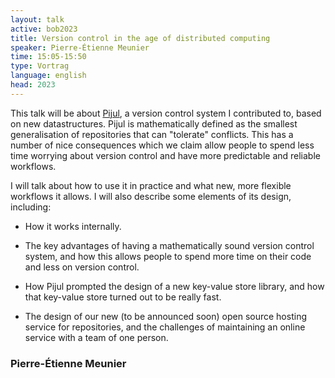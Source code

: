 ```yaml
---
layout: talk
active: bob2023
title: Version control in the age of distributed computing
speaker: Pierre-Étienne Meunier
time: 15:05-15:50
type: Vortrag
language: english
head: 2023
---
```


This talk will be about [Pijul](https://pijul.org), a version control
system I contributed to, based on new datastructures. Pijul is
mathematically defined as the smallest generalisation of repositories
that can "tolerate" conflicts. This has a number of nice consequences
which we claim allow people to spend less time worrying about version
control and have more predictable and reliable workflows.

I will talk about how to use it in practice and what new, more
flexible workflows it allows. I will also describe some elements of
its design, including:

- How it works internally.

- The key advantages of having a mathematically sound version control
system, and how this allows people to spend more time on their code
and less on version control.

- How Pijul prompted the design of a new key-value store library, and
how that key-value store turned out to be really fast.

- The design of our new (to be announced soon) open source hosting
service for repositories, and the challenges of maintaining an online
service with a team of one person.

### Pierre-Étienne Meunier
